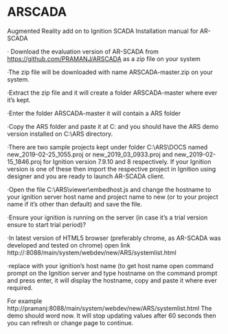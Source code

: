 # ARSCADA
Augmented Reality add on to Ignition SCADA
Installation manual for AR-SCADA

· Download the evaluation version of AR-SCADA from https://github.com/PRAMANJ/ARSCADA as a zip file on your system

·The zip file will be downloaded with name ARSCADA-master.zip on your system.

·Extract the zip file and it will create a folder ARSCADA-master where ever it’s kept.

·Enter the folder ARSCADA-master it will contain a ARS folder

·Copy the ARS folder and paste it at C: and you should have the ARS demo version installed on C:\ARS directory.

·There are two sample projects kept under folder C:\ARS\DOCS named new_2019-02-25_1055.proj or new_2019_03_0933.proj and new_2019-02-15_1846.proj for Ignition version 7.9.10 and 8 respectively. If your Ignition version is one of these then import the respective project in Ignition using designer and you are ready to launch AR-SCADA client.

·Open the file C:\ARS\viewer\embedhost.js and change the hostname to your ignition server host name and project name to new (or to your project name if it’s other than default) and save the file.

·Ensure your ignition is running on the server (in case it’s a trial version ensure to start trial period)?

·In latest version of HTML5 browser (preferably chrome, as AR-SCADA was developed and tested on chrome)  open link
http://<hostname>:8088/main/system/webdev/new/ARS/systemlist.html
  
·replace <hostname> with your ignition’s host name (to get host name open command prompt on the Ignition server and type hostname on the command prompt and press enter, it will display the hostname, copy and paste it where ever required.
  
For example http://pramanj:8088/main/system/webdev/new/ARS/systemlist.html
The demo should word now. It will stop updating values after 60 seconds then you can refresh or change page to continue.
